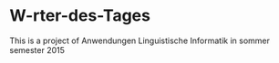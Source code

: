 # W-rter-des-Tages
This is a project of Anwendungen Linguistische Informatik in sommer semester 2015
